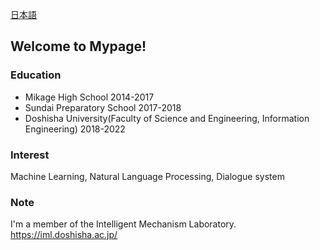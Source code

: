 [日本語](japanese.md)
## Welcome to Mypage!
### Education
- Mikage High School 2014-2017
- Sundai Preparatory School 2017-2018
- Doshisha University(Faculty of Science and Engineering, Information Engineering) 2018-2022

### Interest
Machine Learning, Natural Language Processing, Dialogue system

### Note
I'm a member of the Intelligent Mechanism Laboratory.  
https://iml.doshisha.ac.jp/
